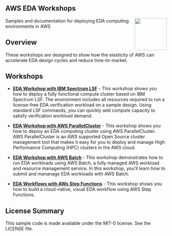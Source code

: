## AWS EDA Workshops
<img align="right" width="100" src="_images/AWS_EDA_Dark_2018-08-27.png">
Samples and documentation for deploying EDA computing environments in AWS

## Overview
These workshops are designed to show how the elasticity of AWS can accelerate EDA design cycles and reduce time-to-market.

## Workshops
- [**EDA Workshop with IBM Spectrum LSF**](workshops/eda-workshop-lsf) - This workshop shows you how to deploy a fully functional compute cluster based on IBM Spectrum LSF.  The environment includes all resources required to run a license-free EDA verification workload on a sample design. Using standard LSF commands, you can quickly add compute capacity to satisfy verification workload demand. 

- [**EDA Workshop with AWS ParallelCluster**](workshops/eda-workshop-parallelCluster) - This workshop shows you how to deploy an EDA computing cluster using AWS ParallelCluster. AWS ParallelCluster is an AWS supported Open Source cluster management tool that makes it easy for you to deploy and manage High Performance Computing (HPC) clusters in the AWS cloud.

- [**EDA Workshop with AWS Batch**](workshops/eda-workshop-aws-batch) - This workshop demonstrates how to run EDA workloads using AWS Batch, a fully managed AWS workload and resource management service. In this workshop, you'll learn how to submit and mananage EDA workloads with AWS Batch.

- [**EDA Workflows with AWs Step Functions**](workshops/eda-workshop-aws-step-functions) - This workshop shows you how to build a cloud-native, visual EDA workflow using AWS Step Functions.  


## License Summary

This sample code is made available under the MIT-0 license. See the LICENSE file.
